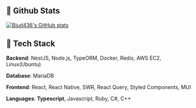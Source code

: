 ## 🧳 Github Stats

[![Biud436's GitHub stats](https://github-readme-stats.vercel.app/api?username=biud436&show_icons=true&locale=en&theme=dracula&count_private=true)](https://github.com/biud436/)

## 🔨 Tech Stack

**Backend**: NestJS, Node.js, TypeORM, Docker, Redis, AWS EC2, Linux(Ubuntu)

**Database**: MariaDB

**Frontend**: React, React Native, SWR, React Query, Styled Components, MUI

**Languages**: **Typescript**, Javascript, Ruby, C#, C++

